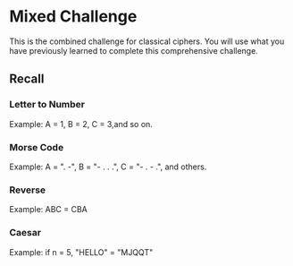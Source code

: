 # Mixed Challenge
This is the combined challenge for classical ciphers.
You will use what you have previously learned to complete this comprehensive challenge.

## Recall
### Letter to Number
Example: A = 1, B = 2, C = 3,and so on.

### Morse Code
Example: A = ". -", B = "- . . .", C = "- . - .", and others.

### Reverse
Example: ABC = CBA

### Caesar
Example: if n = 5, "HELLO" = "MJQQT"
